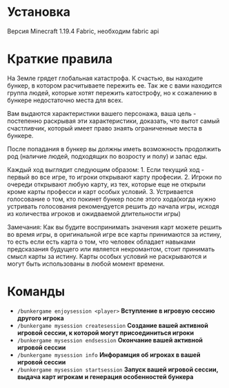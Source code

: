 # Установка
Версия Minecraft 1.19.4 Fabric, необходим fabric api

# Краткие правила

На Земле грядет глобальная катастрофа. К счастью, вы находите бункер, в котором расчитываете пережить ее.
Так же с вами находится группа людей, которые хотят пережить катострофу, но к сожалению в бункере недостаточно места для всех.

Вам выдаются характеристики вашего персонажа, ваша цель - постепенно раскрывая эти характеристики, доказать, что вытот самый счастливчик, который имеет право знаять ограниченные места в бункере.

После попадания в бункер вы должны иметь возможность продолжить род (наличие людей, подходящих по возросту и полу) и запас еды.

Каждый ход выглядит следующим образом:
    1. Если текущий ход - первый во все игре, то игроки открывают карту професии.
    2. Игроки по очереди открывают любую карту, из тех, которые еще не открыли кроме карты професси и карт особых условий.
    3. Устривается голосование о том, кто покинет бункер после этого хода(когда нужно устривать голосования рекомендуется решить
        до начала игры, исходя из количества игроков и ожидваемой длительности игры)

Замечания:
    Как вы будите воспринимать значения карт можете решить во время игры, в оригинальной игре все карты принимаются за истину,
    то есть если есть карта о том, что человек обладает навыками предсказания будущего или является некромантом, стоит принимать смысл карты за истину.
    Карты особых условий не раскрываются и могут быть использованы в любой момент времени.

# Команды

* `/bunkergame enjoysession <player>` **Вступление в игровую сессию другого игрока**
* `/bunkergame mysession createsession` **Создание вашей активной игровой сессии, к которой могут присоединиться игроки**
* `/bunkergame mysession endsession` **Окончание вашей активной игровой сессии**
* `/bunkergame mysession info` **Инфорамция об игроках в вашей игровой сессии**
* `/bunkergame mysession startsession` **Запуск вашей игровой сессии, выдача карт игрокам и генерация особенностей бункера**

